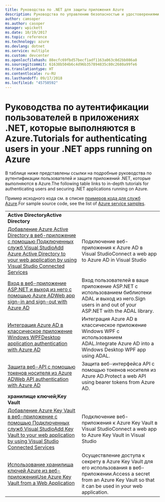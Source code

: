 ```yaml
---
title: Руководства по .NET для защиты приложения Azure
description: Руководства по управлению безопасностью и удостоверениями в приложениях .NET, которые выполняются в Azure.
author: camsoper
ms.author: casoper
manager: wpickett
ms.date: 10/19/2017
ms.topic: reference
ms.technology: azure
ms.devlang: dotnet
ms.service: multiple
ms.custom: devcenter
ms.openlocfilehash: 88ecfc69fbd57becf1adf1163a063c0d2bb086a8
ms.sourcegitcommit: 61638b504b6c4d96b357894835c80c2680a99fe6
ms.translationtype: HT
ms.contentlocale: ru-RU
ms.lasthandoff: 09/17/2018
ms.locfileid: "45750592"
---
```

# <a name="tutorials-for-authenticating-users-in-your-net-apps-running-on-azure"></a><span data-ttu-id="65415-103">Руководства по аутентификации пользователей в приложениях .NET, которые выполняются в Azure.</span><span class="sxs-lookup"><span data-stu-id="65415-103">Tutorials for authenticating users in your .NET apps running on Azure</span></span>

<span data-ttu-id="65415-104">В таблице ниже представлены ссылки на подробные руководства по аутентификации пользователей и защите приложений .NET, которые выполняются в Azure.</span><span class="sxs-lookup"><span data-stu-id="65415-104">The following table links to in-depth tutorials for authenticating users and securing .NET applications running on Azure.</span></span>

<span data-ttu-id="65415-105">Пример исходного кода см. в списке [примеров кода для служб Azure](https://azure.microsoft.com/resources/samples/?platform=dotnet).</span><span class="sxs-lookup"><span data-stu-id="65415-105">For sample source code, see the list of [Azure service samples](https://azure.microsoft.com/resources/samples/?platform=dotnet).</span></span>

| | |
|---|---|
|<span data-ttu-id="65415-106">**Active Directory**</span><span class="sxs-lookup"><span data-stu-id="65415-106">**Active Directory**</span></span>||
| <span data-ttu-id="65415-107">[Добавление Azure Active Directory в веб-приложение с помощью Подключенных служб Visual Studio][5]</span><span class="sxs-lookup"><span data-stu-id="65415-107">[Add Azure Active Directory to your web application by using Visual Studio Connected Services][5]</span></span> | <span data-ttu-id="65415-108">Подключение веб-приложения к Azure AD в Visual Studio</span><span class="sxs-lookup"><span data-stu-id="65415-108">Connect a web app to Azure AD in Visual Studio</span></span> |
| <span data-ttu-id="65415-109">[Вход в веб-приложение ASP.NET и выход из него с помощью Azure AD][1]</span><span class="sxs-lookup"><span data-stu-id="65415-109">[Web app sign-in and sign-out with Azure AD][1]</span></span> | <span data-ttu-id="65415-110">Вход пользователей в ваше приложение ASP.NET с использованием библиотеки ADAL и выход из него.</span><span class="sxs-lookup"><span data-stu-id="65415-110">Sign users in and out of your ASP.NET with the ADAL library.</span></span> |
| <span data-ttu-id="65415-111">[Интеграция Azure AD в классическое приложение Windows WPF][2]</span><span class="sxs-lookup"><span data-stu-id="65415-111">[Desktop application authentication with Azure AD][2]</span></span>| <span data-ttu-id="65415-112">Интеграция Azure AD в классическое приложение Windows WPF с использованием ADAL.</span><span class="sxs-lookup"><span data-stu-id="65415-112">Integrate Azure AD into a Windows Desktop WPF app using ADAL.</span></span> | 
| <span data-ttu-id="65415-113">[Защита веб-API с помощью токенов носителя из Azure AD][3]</span><span class="sxs-lookup"><span data-stu-id="65415-113">[Web API authentication with Azure AD][3]</span></span> | <span data-ttu-id="65415-114">Защита веб-интерфейса API с помощью токенов носителя из Azure AD.</span><span class="sxs-lookup"><span data-stu-id="65415-114">Protect a web API using bearer tokens from Azure AD.</span></span> |
|<span data-ttu-id="65415-115">**хранилище ключей;**</span><span class="sxs-lookup"><span data-stu-id="65415-115">**Key Vault**</span></span>||
| <span data-ttu-id="65415-116">[Добавление Azure Key Vault в веб-приложение с помощью Подключенных служб Visual Studio][6]</span><span class="sxs-lookup"><span data-stu-id="65415-116">[Add Key Vault to your web application by using Visual Studio Connected Services][6]</span></span> | <span data-ttu-id="65415-117">Подключение веб-приложения к Azure Key Vault в Visual Studio</span><span class="sxs-lookup"><span data-stu-id="65415-117">Connect a web app to Azure Key Vault in Visual Studio</span></span> |
| <span data-ttu-id="65415-118">[Использование хранилища ключей Azure из веб-приложения][4]</span><span class="sxs-lookup"><span data-stu-id="65415-118">[Use Azure Key Vault from a Web Application][4]</span></span> | <span data-ttu-id="65415-119">Осуществление доступа к секрету в Azure Key Vault для его использования в веб-приложении.</span><span class="sxs-lookup"><span data-stu-id="65415-119">Access a secret from an Azure Key Vault so that it can be used in your web application.</span></span> | 

[1]: /azure/active-directory/develop/active-directory-devquickstarts-webapp-dotnet
[2]: /azure/active-directory/develop/active-directory-devquickstarts-dotnet
[3]: /azure/active-directory/develop/active-directory-devquickstarts-webapi-dotnet
[4]: /azure/key-vault/key-vault-use-from-web-application
[5]: /azure/active-directory/develop/vs-active-directory-add-connected-service
[6]: /azure/key-vault/vs-key-vault-add-connected-service